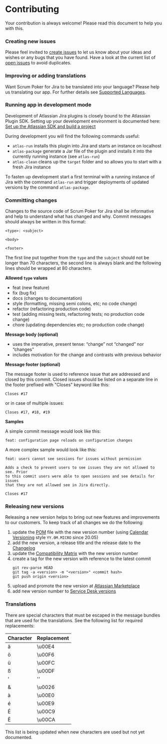 Contributing
============

Your contribution is always welcome!
Please read this document to help you with this.

### Creating new issues

Please feel invited to [create issues](https://github.com/codescape/jira-scrum-poker/issues/new/choose) to let us know about your ideas and wishes or any bugs that you have found.
Have a look at the current list of [open issues](https://github.com/codescape/jira-scrum-poker/issues) to avoid duplicates.

### Improving or adding translations

Want Scrum Poker for Jira to be translated into your language?
Please help us translating our app.
For further details see [Supported Languages](docs/supported-languages.md).

### Running app in development mode

Development of Atlassian Jira plugins is closely bound to the Atlassian Plugin SDK.
Setting up your development environment is documented here: 
[Set up the Atlassian SDK and build a project](https://developer.atlassian.com/docs/getting-started/set-up-the-atlassian-plugin-sdk-and-build-a-project) 

During development you will find the following commands useful:

* `atlas-run` installs this plugin into Jira and starts an instance on localhost
* `atlas-package` generate a Jar file of the plugin and installs it into the currently running instance (see `atlas-run`)
* `atlas-clean` cleans up the `target` folder and so allows you to start with a fresh Jira instance

To fasten up development start a first terminal with a running instance of Jira with the command `atlas-run` and trigger deployments of updated versions by the command `atlas-package`.

### Committing changes

Changes to the source code of Scrum Poker for Jira shall be informative and help to understand what has changed and why.
Commit messages should always be written in this format:

    <type>: <subject>
    
    <body>
    
    <footer>

The first line put together from the `type` and the `subject` should not be longer than 70 characters, the second line is always blank and the following lines should be wrapped at 80 characters.

**Allowed `type` values**

* feat (new feature)
* fix (bug fix)
* docs (changes to documentation)
* style (formatting, missing semi colons, etc; no code change)
* refactor (refactoring production code)
* test (adding missing tests, refactoring tests; no production code change)
* chore (updating dependencies etc; no production code change)

**Message body (optional)**

* uses the imperative, present tense: “change” not “changed” nor “changes”
* includes motivation for the change and contrasts with previous behavior

**Message footer (optional)**

The message footer is used to reference issue that are addressed and closed by this commit.
Closed issues should be listed on a separate line in the footer prefixed with "Closes" keyword like this:

    Closes #17

or in case of multiple issues:

    Closes #17, #18, #19

**Samples**

A simple commit message would look like this:

    feat: configuration page reloads on configuration changes

A more complex sample would look like this:

    feat: users cannot see sessions for issues without permission
    
    Adds a check to prevent users to see issues they are not allowed to see. Prior
    to this commit users were able to open sessions and see details for issues
    that they are not allowed see in Jira directly.
    
    Closes #17

### Releasing new versions

Releasing a new version helps to bring out new features and improvements to our customers.
To keep track of all changes we do the following:

1. update the [POM](pom.xml) file with the new version number (using [Calendar Versioning](https://calver.org) style `YY.0M.MICRO` since 20.05)
1. add the new version, a release title and the release date to the [Changelog](docs/changelog.md)
1. update the [Compatibility Matrix](docs/compatibility-matrix.md) with the new version number
1. create a tag for the new version with reference to the latest commit
    ```
    git rev-parse HEAD
    git tag -a <version> -m "<version>" <commit hash>
    git push origin <version>
    ```
1. upload and promote the new version at [Atlassian Marketplace](https://marketplace.atlassian.com/manage/plugins/de.codescape.jira.plugins.scrum-poker/versions)
1. add new version number to [Service Desk versions](https://codescape.atlassian.net/plugins/servlet/project-config/SPSUP/administer-versions)

### Translations

There are special characters that must be escaped in the message bundles that are used for the translations.
See the following list for required replacements:

| Character | Replacement |
|-----------|-------------|
| ä         | \u00E4      |
| ö         | \u00F6      |
| ü         | \u00FC      |
| ß         | \u00DF      |
| '         | ''          |
| &         | \u0026      |
| à         | \u00E0      |
| é         | \u00E9      |
| É         | \u00C9      |
| Ê         | \u00CA      |

This list is being updated when new characters are used but not yet documented.
